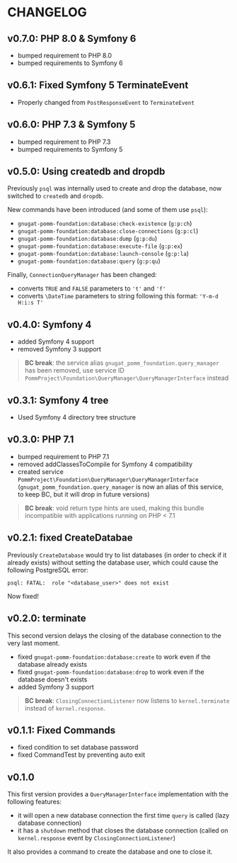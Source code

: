 # CHANGELOG

## v0.7.0: PHP 8.0 & Symfony 6

* bumped requirement to PHP 8.0
* bumped requirements to Symfony 6

## v0.6.1: Fixed Symfony 5 TerminateEvent

* Properly changed from `PostResponseEvent` to `TerminateEvent`

## v0.6.0: PHP 7.3 & Symfony 5

* bumped requirement to PHP 7.3
* bumped requirements to Symfony 5

## v0.5.0: Using createdb and dropdb

Previously `psql` was internally used to create and drop the database,
now switched to `createdb` and `dropdb`.

New commands have been introduced (and some of them use `psql`):

* `gnugat-pomm-foundation:database:check-existence` (`g:p:ch`)
* `gnugat-pomm-foundation:database:close-connections` (`g:p:cl`)
* `gnugat-pomm-foundation:database:dump` (`g:p:du`)
* `gnugat-pomm-foundation:database:execute-file` (`g:p:ex`)
* `gnugat-pomm-foundation:database:launch-console` (`g:p:la`)
* `gnugat-pomm-foundation:database:query` (`g:p:qu`)

Finally, `ConnectionQueryManager` has been changed:

* converts `TRUE` and `FALSE` parameters to `'t'` and `'f'`
* converts `\DateTime` parameters to string following this format: `'Y-m-d H:i:s T'`

## v0.4.0: Symfony 4

* added Symfony 4 support
* removed Symfony 3 support

> **BC break**: the service alias `gnugat_pomm_foundation.query_manager` has been removed,
> use service ID `PommProject\Foundation\QueryManager\QueryManagerInterface` instead

## v0.3.1: Symfony 4 tree

* Used Symfony 4 directory tree structure

## v0.3.0: PHP 7.1

* bumped requirement to PHP 7.1
* removed addClassesToCompile for Symfony 4 compatibility
* created service `PommProject\Foundation\QueryManager\QueryManagerInterface`
  (`gnugat_pomm_foundation.query_manager` is now an alias of this service,
  to keep BC, but it will drop in future versions)

> **BC break**: void return type hints are used, making this bundle incompatible
> with applications running on PHP < 7.1

## v0.2.1: fixed CreateDatabae

Previously `CreateDatabase` would try to list databases (in order to check if it already exists)
without setting the database user, which could cause the following PostgreSQL error:

```
psql: FATAL:  role "<database_user>" does not exist
```

Now fixed!

## v0.2.0: terminate

This second version delays the closing of the database connection to the very last moment.

* fixed `gnugat-pomm-foundation:database:create` to work even if the database already exists
* fixed `gnugat-pomm-foundation:database:drop` to work even if the database doesn't exists
* added Symfony 3 support

> **BC break**: `ClosingConnectionListener` now listens to `kernel.terminate` instead of `kernel.response`.

## v0.1.1: Fixed Commands

* fixed condition to set database password
* fixed CommandTest by preventing auto exit

## v0.1.0

This first version provides a `QueryManagerInterface` implementation with the following features:

* it will open a new database connection the first time `query` is called (lazy database connection)
* it has a `shutdown` method that closes the database connection (called on `kernel.response` event by `ClosingConnectionListener`)

It also provides a command to create the database and one to close it.
